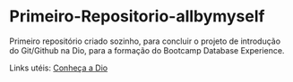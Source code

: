 # Primeiro-Repositorio-allbymyself
Primeiro repositório criado sozinho, para concluir o projeto de introdução do Git/Github na Dio, para a formação do Bootcamp Database Experience.

Links utéis:
[Conheça a Dio](https://www.dio.me/)
